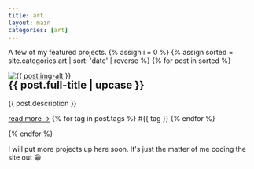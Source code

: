 ```yaml
---
title: art
layout: main
categories: [art]
---
```


A few of my featured projects.
{% assign i = 0 %}
{% assign sorted = site.categories.art | sort: 'date' | reverse  %}
{% for post in sorted %}

<div style="animation-delay:calc({% increment i %} * 0.2s);" class="gallery">
    <a target="_blank" href="{{ post.image }}">
        <img src="{{ post.image }}" alt="{{ post.img-alt }}" />
    </a>
    <div class="desc">
        <h2 style="margin-top: 0; line-height: 1em;">{{ post.full-title | upcase }}</h2>
        <p>{{ post.description }}</p>
        <span class="bottomrow">
            <span class="tags">
                <a class="button link" href="{{ post.url }}">
                    read more &#x2192;</a>
            </span>
            <span class="tags">
                {% for tag in post.tags %}
                <a class="tag link">#{{ tag }}</a>
                {% endfor %}
            </span>
        </span>
    </div>
</div>

{% endfor %}

I will put more projects up here soon. It's just the matter of me coding the site out 😁
